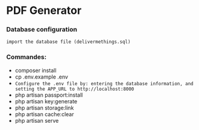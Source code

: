 # PDF Generator
   
### Database configuration
    import the database file (delivermethings.sql)
### Commandes:
+ composer install
+ cp .env.example .env
+ `Configure the .env file by: entering the database information, and setting the APP_URL to http://localhost:8000`
+ php artisan passport:install
+ php artisan key:generate
+ php artisan storage:link
+ php artisan cache:clear
+ php artisan serve
